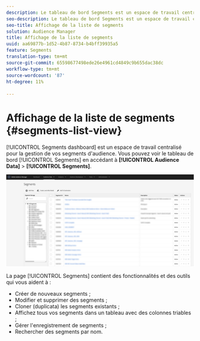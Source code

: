 ```yaml
---
description: Le tableau de bord Segments est un espace de travail centralisé pour la gestion des destinations.
seo-description: Le tableau de bord Segments est un espace de travail centralisé pour la gestion des destinations.
seo-title: Affichage de la liste de segments
solution: Audience Manager
title: Affichage de la liste de segments
uuid: aa69877b-1d52-4b87-8734-b4bff39935a5
feature: Segments
translation-type: tm+mt
source-git-commit: 65598677498ede26e4961cd4849c9b655dac38dc
workflow-type: tm+mt
source-wordcount: '87'
ht-degree: 11%

---
```



# Affichage de la liste de segments {#segments-list-view}

[!UICONTROL Segments dashboard] est un espace de travail centralisé pour la gestion de vos segments d&#39;audience. Vous pouvez voir le tableau de bord [!UICONTROL Segments] en accédant à **[!UICONTROL Audience Data]** > **[!UICONTROL Segments]**.

![segments-tableau de bord](assets/segments-dashboard.png)

La page [!UICONTROL Segments] contient des fonctionnalités et des outils qui vous aident à :

* Créer de nouveaux segments ;
* Modifier et supprimer des segments ;
* Cloner (duplicata) les segments existants ;
* Affichez tous vos segments dans un tableau avec des colonnes triables ;
* Gérer l&#39;enregistrement de segments ;
* Rechercher des segments par nom.
